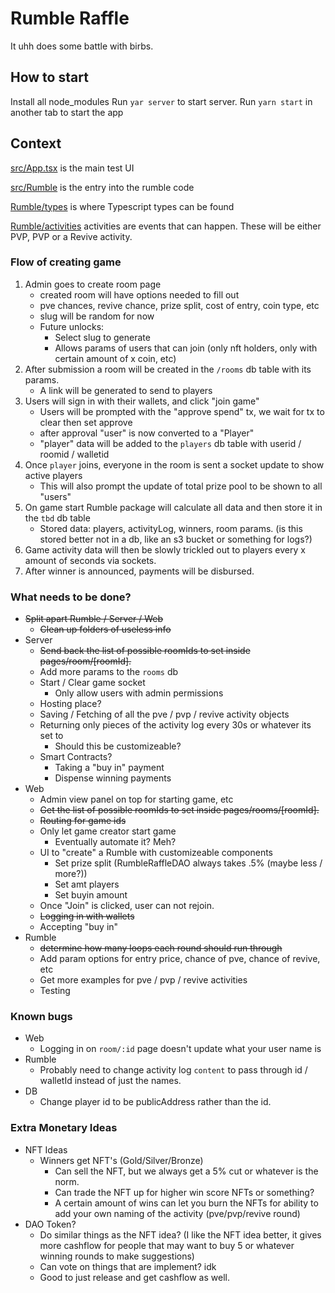 # Rumble Raffle

It uhh does some battle with birbs.


## How to start

Install all node_modules
Run `yar server` to start server.
Run `yarn start` in another tab to start the app


## Context

[src/App.tsx](src/App.tsx) is the main test UI

[src/Rumble](src/Rumble/) is the entry into the rumble code

[Rumble/types](src/Rumble/types/) is where Typescript types can be found

[Rumble/activities](src/Rumble/activities/) activities are events that can happen. These will be either PVP, PVP or a Revive activity.

### Flow of creating game

1. Admin goes to create room page
    - created room will have options needed to fill out
    - pve chances, revive chance, prize split, cost of entry, coin type, etc
    - slug will be random for now
    - Future unlocks:
      - Select slug to generate
      - Allows params of users that can join (only nft holders, only with certain amount of x coin, etc)
2. After submission a room will be created in the `/rooms` db table with its params.
    - A link will be generated to send to players
3. Users will sign in with their wallets, and click "join game"
    - Users will be prompted with the "approve spend" tx, we wait for tx to clear then set approve
    - after approval "user" is now converted to a "Player"
    - "player" data will be added to the `players` db table with userid / roomid / walletid
4. Once `player` joins, everyone in the room is sent a socket update to show active players
    - This will also prompt the update of total prize pool to be shown to all "users"
5. On game start Rumble package will calculate all data and then store it in the `tbd` db table
    - Stored data: players, activityLog, winners, room params. (is this stored better not in a db, like an s3 bucket or something for logs?)
6. Game activity data will then be slowly trickled out to players every x amount of seconds via sockets.
7. After winner is announced, payments will be disbursed.


### What needs to be done?

- ~~Split apart Rumble / Server / Web~~
  - ~~Clean up folders of useless info~~
- Server
  - ~~Send back the list of possible roomIds to set inside pages/room/[roomId].~~
  - Add more params to the `rooms` db
  - Start / Clear game socket
    - Only allow users with admin permissions
  - Hosting place?
  - Saving / Fetching of all the pve / pvp / revive activity objects
  - Returning only pieces of the activity log every 30s or whatever its set to
    - Should this be customizeable?
  - Smart Contracts?
    - Taking a "buy in" payment
    - Dispense winning payments
- Web
  - Admin view panel on top for starting game, etc
  - ~~Get the list of possible roomIds to set inside pages/rooms/[roomId].~~
  - ~~Routing for game ids~~
  - Only let game creator start game
    - Eventually automate it? Meh?
  - UI to "create" a Rumble with customizeable components
    - Set prize split (RumbleRaffleDAO always takes .5% (maybe less / more?))
    - Set amt players
    - Set buyin amount
  - Once "Join" is clicked, user can not rejoin.
  - ~~Logging in with wallets~~
  - Accepting "buy in"
- Rumble
  - ~~determine how many loops each round should run through~~
  - Add param options for entry price, chance of pve, chance of revive, etc
  - Get more examples for pve / pvp / revive activities
  - Testing

### Known bugs

- Web
  - Logging in on `room/:id` page doesn't update what your user name is
- Rumble
  - Probably need to change activity log `content` to pass through id / walletId instead of just the names.
- DB
  - Change player id to be publicAddress rather than the id.

### Extra Monetary Ideas

- NFT Ideas
  - Winners get NFT's (Gold/Silver/Bronze)
    - Can sell the NFT, but we always get a 5% cut or whatever is the norm.
    - Can trade the NFT up for higher win score NFTs or something?
    - A certain amount of wins can let you burn the NFTs for ability to add your own naming of the activity (pve/pvp/revive round)
- DAO Token?
  - Do similar things as the NFT idea? (I like the NFT idea better, it gives more cashflow for people that may want to buy 5 or whatever winning rounds to make suggestions)
  - Can vote on things that are implement? idk
  - Good to just release and get cashflow as well.
